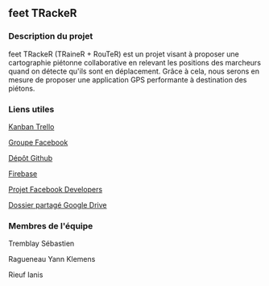 ## feet TRackeR
### Description du projet
feet TRackeR (TRaineR + RouTeR) est un projet visant à proposer une cartographie piétonne collaborative en relevant les positions des marcheurs quand on détecte qu'ils sont en déplacement.
Grâce à cela, nous serons en mesure de proposer une application GPS performante à destination des piétons.

### Liens utiles

[Kanban Trello](https://trello.com/b/UF8aXIYf/8inf872-projet-plateformes-mobiles)

[Groupe Facebook](https://www.facebook.com/groups/1388917304563037/)

[Dépôt Github](https://github.com/ianis58/feet_TRackeR)

[Firebase](https://console.firebase.google.com/project/feet-tracker/overview)

[Projet Facebook Developers](https://developers.facebook.com/apps/1634589553264053/dashboard/)

[Dossier partagé Google Drive](https://drive.google.com/drive/folders/0B6cTbaFxcgwrUjVQVm1aNWdPdFU)

### Membres de l'équipe
Tremblay Sébastien

Ragueneau Yann Klemens

Rieuf Ianis

